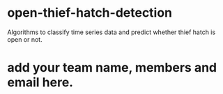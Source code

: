 # open-thief-hatch-detection
Algorithms to classify time series data and predict whether thief hatch is open or not.

# add your team name, members and email here.